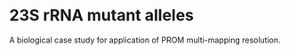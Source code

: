 # 23S rRNA mutant alleles
A biological case study for application of PROM multi-mapping resolution.
